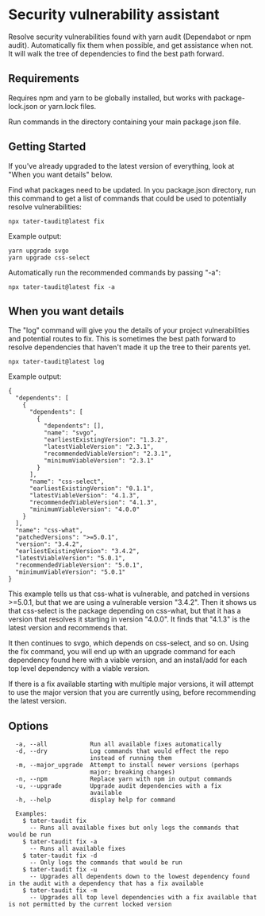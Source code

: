 # Security vulnerability assistant

Resolve security vulnerabilities found with yarn audit (Dependabot or npm audit). Automatically fix them when possible, and get assistance when not. It will walk the tree of dependencies to find the best path forward.

## Requirements
Requires npm and yarn to be globally installed, but works with package-lock.json or yarn.lock files.

Run commands in the directory containing your main package.json file.

## Getting Started
If you've already upgraded to the latest version of everything, look at "When you want details" below.

Find what packages need to be updated. In you package.json directory, run this command to get a list of commands that could be used to potentially resolve vulnerabilities:

```
npx tater-taudit@latest fix
```

Example output:
```
yarn upgrade svgo
yarn upgrade css-select
```

Automatically run the recommended commands by passing "-a":

```
npx tater-taudit@latest fix -a
```

## When you want details

The "log" command will give you the details of your project vulnerabilities and potential routes to fix. This is sometimes the best path forward to resolve dependencies that haven't made it up the tree to their parents yet.

```
npx tater-taudit@latest log
```
Example output:
```
{
  "dependents": [
    {
      "dependents": [
        {
          "dependents": [],
          "name": "svgo",
          "earliestExistingVersion": "1.3.2",
          "latestViableVersion": "2.3.1",
          "recommendedViableVersion": "2.3.1",
          "minimumViableVersion": "2.3.1"
        }
      ],
      "name": "css-select",
      "earliestExistingVersion": "0.1.1",
      "latestViableVersion": "4.1.3",
      "recommendedViableVersion": "4.1.3",
      "minimumViableVersion": "4.0.0"
    }
  ],
  "name": "css-what",
  "patchedVersions": ">=5.0.1",
  "version": "3.4.2",
  "earliestExistingVersion": "3.4.2",
  "latestViableVersion": "5.0.1",
  "recommendedViableVersion": "5.0.1",
  "minimumViableVersion": "5.0.1"
}
```

This example tells us that css-what is vulnerable, and patched in versions >=5.0.1, but that we are using a vulnerable version "3.4.2". Then it shows us that css-select is the package depending on css-what, but that it has a version that resolves it starting in version "4.0.0". It finds that "4.1.3" is the latest version and recommends that.

It then continues to svgo, which depends on css-select, and so on. Using the fix command, you will end up with an upgrade command for each dependency found here with a viable version, and an install/add for each top level dependency with a viable version.

If there is a fix available starting with multiple major versions, it will attempt to use the major version that you are currently using, before recommending the latest version.

## Options
```
  -a, --all            Run all available fixes automatically
  -d, --dry            Log commands that would effect the repo
                       instead of running them
  -m, --major_upgrade  Attempt to install newer versions (perhaps
                       major; breaking changes)
  -n, --npm            Replace yarn with npm in output commands
  -u, --upgrade        Upgrade audit dependencies with a fix
                       available
  -h, --help           display help for command

  Examples:
    $ tater-taudit fix
      -- Runs all available fixes but only logs the commands that would be run
    $ tater-taudit fix -a
      -- Runs all available fixes
    $ tater-taudit fix -d
      -- Only logs the commands that would be run
    $ tater-taudit fix -u
      -- Upgrades all dependents down to the lowest dependency found in the audit with a dependency that has a fix available
    $ tater-taudit fix -m
      -- Upgrades all top level dependencies with a fix available that is not permitted by the current locked version
```